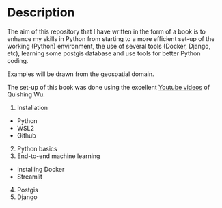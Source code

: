 # Description

The aim of this repository that I have written in the form of a book is to enhance my skills in Python from starting to a more efficient set-up of the working (Python) environment, the use of several tools (Docker, Django, etc), learning some postgis database and use tools for better Python coding. 

Examples will be drawn from the geospatial domain. 

The set-up of this book was done using the excellent [Youtube videos](https://www.youtube.com/watch?v=jUdXs4OPR84) of Quishing Wu. 

1. Installation
- Python
- WSL2
- Github 
2. Python basics
3. End-to-end machine learning
  - Installing Docker
  - Streamlit
4. Postgis
5. Django
